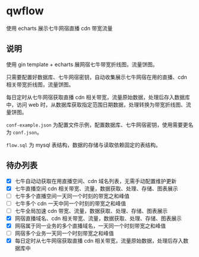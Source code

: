 # qwflow
使用 echarts 展示七牛网宿直播 cdn 带宽流量

## 说明

使用 gin template + echarts 展网宿七牛带宽折线图，流量饼图。

只需要配置好数据库、七牛网宿密钥，自动收集展示七牛网宿在用的直播、cdn 相关带宽折线图，流量饼图。

每日定时从七牛网宿获取直播 cdn 相关带宽，流量原始数据，处理后存入数据库中，访问 web 时，从数据库获取指定范围日期数据，处理转换为带宽折线图、流量饼图。

`conf-example.json` 为配置文件示例，配置数据库、七牛网宿密钥，使用需要更名为 `conf.json`。

`flow.sql` 为 mysql 表结构，数据的存储与读取依赖固定的表结构。

## 待办列表

- [x] 七牛自动动获取在用直播空间、cdn 域名列表，无需手动配置维护更新
- [x] 七牛直播空间 cdn 相关带宽、流量，数据获取、处理、存储、图表展示
- [ ] 七牛多个直播空间一天同一个时刻的带宽之和峰值
- [ ] 七牛多个 cdn 一天中同一个时刻的带宽之和峰值
- [ ] 七牛全局加速 cdn 带宽、流量，数据获取、处理、存储、图表展示
- [x] 网宿直播域名、cdn 相关带宽、流量，数据获取、处理、存储、图表展示
- [x] 网宿属于同一业务的多个直播域名，一天同一个时刻带宽之和峰值
- [ ] 网宿多个业务一天同一个时刻带宽之和峰值
- [x] 每日定时从七牛网宿获取直播 cdn 相关带宽，流量原始数据，处理后存入数据库中
